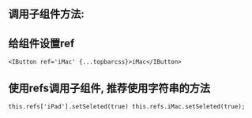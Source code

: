 ## 调用子组件方法:

## 给组件设置ref
`
<IButton ref='iMac' {...topbarcss}>iMac</IButton>
`

## 使用refs调用子组件, 推荐使用字符串的方法
`
this.refs['iPad'].setSeleted(true)
this.refs.iMac.setSeleted(true);
`